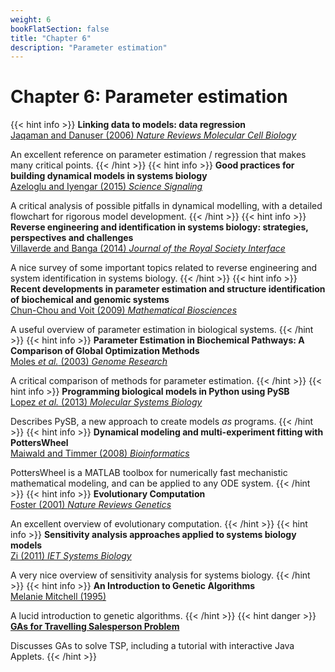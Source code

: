 ```yaml
---
weight: 6
bookFlatSection: false
title: "Chapter 6"
description: "Parameter estimation"
---
```


# Chapter 6: Parameter estimation

{{< hint info >}}
**Linking data to models: data regression**   
[Jaqaman and Danuser (2006) _Nature Reviews Molecular Cell Biology_](http://doi.org/10.1038/nrm2030)

An excellent reference on parameter estimation / regression that makes many critical points.
{{< /hint >}}
{{< hint info >}}
**Good practices for building dynamical models in systems biology**   
[Azeloglu and Iyengar (2015) _Science Signaling_](http://doi.org/10.1126/scisignal.aab0880)

A critical analysis of possible pitfalls in dynamical modelling, with a detailed flowchart for rigorous model development.
{{< /hint >}}
{{< hint info >}}
**Reverse engineering and identification in systems biology: strategies, perspectives and challenges**   
[Villaverde and Banga (2014) _Journal of the Royal Society Interface_](http://doi.org/10.1098/rsif.2013.0505)

A nice survey of some important topics related to reverse engineering and system identification in systems biology.
{{< /hint >}}
{{< hint info >}}
**Recent developments in parameter estimation and structure identification of biochemical and genomic systems**   
[Chun-Chou and Voit (2009) _Mathematical Biosciences_](http://doi.org/10.1016/j.mbs.2009.03.002)

A useful overview of parameter estimation in biological systems.
{{< /hint >}}
{{< hint info >}}
**Parameter Estimation in Biochemical Pathways: A Comparison of Global Optimization Methods**   
[Moles _et al._ (2003) _Genome Research_](http://doi.org/10.1101/gr.1262503)

A critical comparison of methods for parameter estimation.
{{< /hint >}}
{{< hint info >}}
**Programming biological models in Python using PySB**   
[Lopez _et al._ (2013) _Molecular Systems Biology_](http://doi.org/10.1038/msb.2013.1)

Describes PySB, a new approach to create models _as_ programs.
{{< /hint >}}
{{< hint info >}}
**Dynamical modeling and multi-experiment fitting with PottersWheel**   
[Maiwald and Timmer (2008) _Bioinformatics_](http://doi.org/10.1093/bioinformatics/btn350)

PottersWheel is a MATLAB toolbox for numerically fast mechanistic mathematical modeling, and can be applied to any ODE system.
{{< /hint >}}
{{< hint info >}}
**Evolutionary Computation**   
[Foster (2001) _Nature Reviews Genetics_](http://doi.org/10.1038/35076523)

An excellent overview of evolutionary computation.
{{< /hint >}}
{{< hint info >}}
**Sensitivity analysis approaches applied to systems biology models**   
[Zi (2011) _IET Systems Biology_](http://doi.org/10.1049/iet-syb.2011.0015)

A very nice overview of sensitivity analysis for systems biology.
{{< /hint >}}
{{< hint info >}}
**An Introduction to Genetic Algorithms**   
[Melanie Mitchell (1995)](http://doi.org/10.5555/522098)

A lucid introduction to genetic algorithms.
{{< /hint >}}
{{< hint danger >}}
[**GAs for Travelling Salesperson Problem**](http://www.obitko.com/tutorials/genetic-algorithms/tsp-example.php)

Discusses GAs to solve TSP, including a tutorial with interactive Java Applets.
{{< /hint >}}

